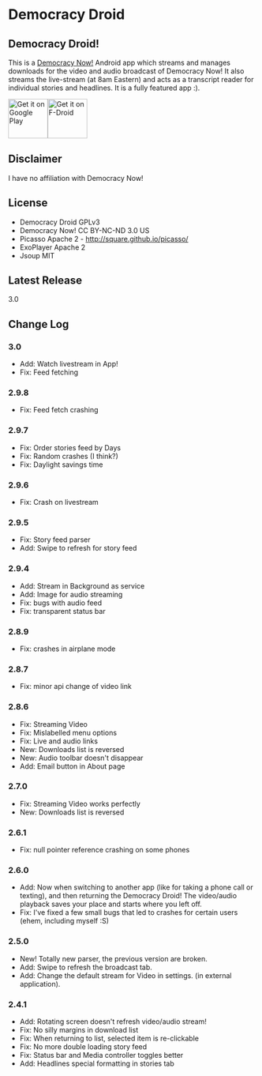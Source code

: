 Democracy Droid
===============

## Democracy Droid!

This is a [Democracy Now!](http://democracynow.org) Android app which 
streams and manages downloads for the video and audio broadcast of Democracy Now! 
It also streams the live-stream (at 8am Eastern) and acts as a transcript 
reader for individual stories and headlines. It is a fully featured app :). 

[<img src="https://play.google.com/intl/en_us/badges/images/generic/en_badge_web_generic.png"
      alt="Get it on Google Play"
      height="80">](https://play.google.com/store/apps/details?id=com.workingagenda.democracydroid)[<img src="https://f-droid.org/badge/get-it-on.png"
      alt="Get it on F-Droid"
      height="80">](https://f-droid.org/app/com.workingagenda.democracydroid)


## Disclaimer

I have no affiliation with Democracy Now!

## License

- Democracy Droid GPLv3
- Democracy Now! CC BY-NC-ND 3.0 US
- Picasso Apache 2 - http://square.github.io/picasso/
- ExoPlayer Apache 2
- Jsoup MIT

## Latest Release

3.0

## Change Log

### 3.0

- Add: Watch livestream in App!
- Fix: Feed fetching

### 2.9.8

- Fix: Feed fetch crashing

### 2.9.7

- Fix: Order stories feed by Days
- Fix: Random crashes (I think?)
- Fix: Daylight savings time

### 2.9.6

- Fix: Crash on livestream

### 2.9.5

- Fix: Story feed parser
- Add: Swipe to refresh for story feed

### 2.9.4

- Add: Stream in Background as service
- Add: Image for audio streaming
- Fix: bugs with audio feed
- Fix: transparent status bar

### 2.8.9

- Fix: crashes in airplane mode

### 2.8.7

- Fix: minor api change of video link

### 2.8.6

- Fix: Streaming Video
- Fix: Mislabelled menu options
- Fix: Live and audio links
- New: Downloads list is reversed
- New: Audio toolbar doesn't disappear
- Add: Email button in About page

### 2.7.0

- Fix: Streaming Video works perfectly
- New: Downloads list is reversed

### 2.6.1

- Fix: null pointer reference crashing on some phones

### 2.6.0

- Add: Now when switching to another app (like for taking a phone call or texting), and then returning the Democracy Droid! The video/audio playback saves your place and starts where you left off.
- Fix: I've fixed a few small bugs that led to crashes for certain users (ehem, including myself :S)

### 2.5.0

- New! Totally new parser, the previous version are broken.
- Add: Swipe to refresh the broadcast tab.
- Add: Change the default stream for Video in settings. (in external application).

### 2.4.1

- Add: Rotating screen doesn't refresh video/audio stream!
- Fix: No silly margins in download list
- Fix: When returning to list, selected item is re-clickable
- Fix: No more double loading story feed
- Fix: Status bar and Media controller toggles better
- Add: Headlines special formatting in stories tab
